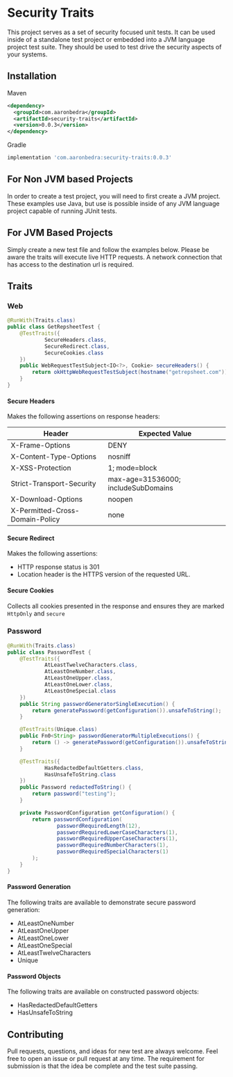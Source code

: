 # Security Traits

This project serves as a set of security focused unit tests. It can be used inside of a standalone test project or embedded into a JVM language project test suite. They should be used to test drive the security aspects of your systems.

## Installation

Maven
```xml
<dependency>
  <groupId>com.aaronbedra</groupId>
  <artifactId>security-traits</artifactId>
  <version>0.0.3</version>
</dependency>
```

Gradle
```groovy
implementation 'com.aaronbedra:security-traits:0.0.3'
```

## For Non JVM based Projects

In order to create a test project, you will need to first create a JVM project. These examples use Java, but use is possible inside of any JVM language project capable of running JUnit tests.

## For JVM Based Projects

Simply create a new test file and follow the examples below. Please be aware the traits will execute live HTTP requests. A network connection that has access to the destination url is required.

## Traits

### Web

```java
@RunWith(Traits.class)
public class GetRepsheetTest {
    @TestTraits({
            SecureHeaders.class,
            SecureRedirect.class,
            SecureCookies.class
    })
    public WebRequestTestSubject<IO<?>, Cookie> secureHeaders() {
        return okHttpWebRequestTestSubject(hostname("getrepsheet.com"));
    }
}
```

#### Secure Headers

Makes the following assertions on response headers:

| Header                         | Expected Value                     |
|--------------------------------|------------------------------------|
|X-Frame-Options                 | DENY                               |
|X-Content-Type-Options          | nosniff                            |
|X-XSS-Protection                | 1; mode=block                      |
|Strict-Transport-Security       | max-age=31536000; includeSubDomains|
|X-Download-Options              | noopen                             |
|X-Permitted-Cross-Domain-Policy | none                               |

#### Secure Redirect

Makes the following assertions:

* HTTP response status is 301
* Location header is the HTTPS version of the requested URL.

#### Secure Cookies

Collects all cookies presented in the response and ensures they are marked `HttpOnly` and `secure`

### Password

```java
@RunWith(Traits.class)
public class PasswordTest {
    @TestTraits({
            AtLeastTwelveCharacters.class,
            AtLeastOneNumber.class,
            AtLeastOneUpper.class,
            AtLeastOneLower.class,
            AtLeastOneSpecial.class
    })
    public String passwordGeneratorSingleExecution() {
        return generatePassword(getConfiguration()).unsafeToString();
    }

    @TestTraits(Unique.class)
    public Fn0<String> passwordGeneratorMultipleExecutions() {
        return () -> generatePassword(getConfiguration()).unsafeToString();
    }

    @TestTraits({
            HasRedactedDefaultGetters.class,
            HasUnsafeToString.class
    })
    public Password redactedToString() {
        return password("testing");
    }

    private PasswordConfiguration getConfiguration() {
        return passwordConfiguration(
                passwordRequiredLength(12),
                passwordRequiredLowerCaseCharacters(1),
                passwordRequiredUpperCaseCharacters(1),
                passwordRequiredNumberCharacters(1),
                passwordRequiredSpecialCharacters(1)
        );
    }
}
```

#### Password Generation

The following traits are available to demonstrate secure password generation:

* AtLeastOneNumber
* AtLeastOneUpper
* AtLeastOneLower
* AtLeastOneSpecial
* AtLeastTwelveCharacters
* Unique

#### Password Objects

The following traits are available on constructed password objects:

* HasRedactedDefaultGetters
* HasUnsafeToString

## Contributing

Pull requests, questions, and ideas for new test are always welcome. Feel free to open an issue or pull request at any time. The requirement for submission is that the idea be complete and the test suite passing.
